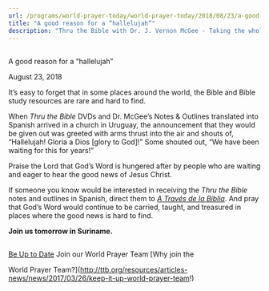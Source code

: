 ```yaml
---
url: /programs/world-prayer-today/world-prayer-today/2018/08/23/a-good-reason-for-a-hallelujah
title: "A good reason for a “hallelujah”"
description: "Thru the Bible with Dr. J. Vernon McGee - Taking the whole Word to the whole world"
---
```







## 
 A good reason for a “hallelujah”


August 23, 2018




It’s easy to forget that in some places around the world, the Bible and Bible study resources are rare and hard to find. 


When *Thru the Bible* DVDs and Dr. McGee’s Notes & Outlines translated into Spanish arrived in a church in Uruguay, the announcement that they would be given out was greeted with arms thrust into the air and shouts of, “Hallelujah! Gloria a Dios [glory to God]!” Some shouted out, “We have been waiting for this for years!”


Praise the Lord that God’s Word is hungered after by people who are waiting and eager to hear the good news of Jesus Christ. 


If someone you know would be interested in receiving the *Thru the Bible* notes and outlines in Spanish, direct them to *[*A Través de la Biblia*](http://www.atravesdelabiblia.org)*. And pray that God’s Word would continue to be carried, taught, and treasured in places where the good news is hard to find. 


**Join us tomorrow in Suriname.**







## 




[Be Up to Date](http://feeds.feedburner.com/WorldPrayerToday "World Prayer Today RSS Feed")
Join our World Prayer Team
[Why join the  

World Prayer Team?](http://ttb.org/resources/articles-news/news/2017/03/26/keep-it-up-world-prayer-team!)




